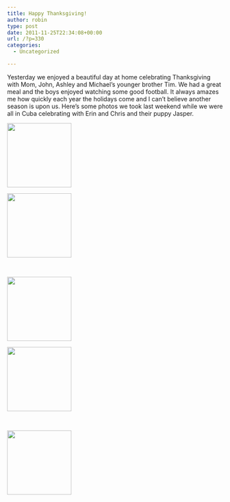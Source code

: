 ```yaml
---
title: Happy Thanksgiving!
author: robin
type: post
date: 2011-11-25T22:34:08+00:00
url: /?p=330
categories:
  - Uncategorized

---
```

Yesterday we enjoyed a beautiful day at home celebrating Thanksgiving with Mom, John, Ashley and Michael&#8217;s younger brother Tim. We had a great meal and the boys enjoyed watching some good football. It always amazes me how quickly each year the holidays come and I can&#8217;t believe another season is upon us. Here&#8217;s some photos we took last weekend while we were all in Cuba celebrating with Erin and Chris and their puppy Jasper. 

<div id='gallery-2' class='gallery galleryid-330 gallery-columns-2 gallery-size-thumbnail'>
  <dl class='gallery-item'>
    <dt class='gallery-icon landscape'>
      <a href='http://robinandmike.com/?attachment_id=331'><img width="150" height="150" src="http://robinandmike.com/wp-content/uploads/2011/11/DSC_0066-150x150.jpg" class="attachment-thumbnail size-thumbnail" alt="" /></a>
    </dt>
  </dl>
  
  <dl class='gallery-item'>
    <dt class='gallery-icon landscape'>
      <a href='http://robinandmike.com/?attachment_id=332'><img width="150" height="150" src="http://robinandmike.com/wp-content/uploads/2011/11/DSC_0071-150x150.jpg" class="attachment-thumbnail size-thumbnail" alt="" /></a>
    </dt>
  </dl>
  
  <br style="clear: both" />
  
  <dl class='gallery-item'>
    <dt class='gallery-icon landscape'>
      <a href='http://robinandmike.com/?attachment_id=333'><img width="150" height="150" src="http://robinandmike.com/wp-content/uploads/2011/11/DSC_0072-150x150.jpg" class="attachment-thumbnail size-thumbnail" alt="" /></a>
    </dt>
  </dl>
  
  <dl class='gallery-item'>
    <dt class='gallery-icon landscape'>
      <a href='http://robinandmike.com/?attachment_id=334'><img width="150" height="150" src="http://robinandmike.com/wp-content/uploads/2011/11/DSC_0073-150x150.jpg" class="attachment-thumbnail size-thumbnail" alt="" /></a>
    </dt>
  </dl>
  
  <br style="clear: both" />
  
  <dl class='gallery-item'>
    <dt class='gallery-icon landscape'>
      <a href='http://robinandmike.com/?attachment_id=335'><img width="150" height="150" src="http://robinandmike.com/wp-content/uploads/2011/11/DSC_0077-150x150.jpg" class="attachment-thumbnail size-thumbnail" alt="" /></a>
    </dt>
  </dl>
  
  <br style='clear: both' />
</div>